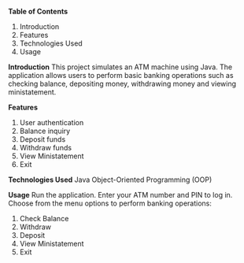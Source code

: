 **Table of Contents**
  1. Introduction
  2. Features
  3. Technologies Used
  4. Usage
     
**Introduction**
        This project simulates an ATM machine using Java. The application allows users to perform basic banking operations such as checking balance, depositing money, withdrawing money and viewing ministatement.

**Features**
1. User authentication
2. Balance inquiry
3. Deposit funds
4. Withdraw funds
5. View Ministatement
6. Exit
   
**Technologies Used**
    Java
    Object-Oriented Programming (OOP)
    
**Usage**
Run the application.
Enter your ATM number and PIN to log in.
Choose from the menu options to perform banking operations:
1. Check Balance
2. Withdraw
3. Deposit
4. View Ministatement
5. Exit
